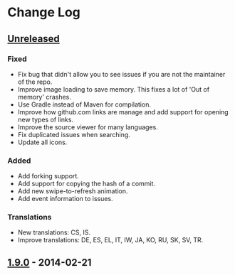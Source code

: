 # Change Log

## [Unreleased][unreleased]

### Fixed
- Fix bug that didn't allow you to see issues if you are not the maintainer of the repo.
- Improve image loading to save memory. This fixes a lot of 'Out of memory' crashes.
- Use Gradle instead of Maven for compilation.
- Improve how github.com links are manage and add support for opening new types of links.
- Improve the source viewer for many languages.
- Fix duplicated issues when searching.
- Update all icons.

### Added
- Add forking support.
- Add support for copying the hash of a commit.
- Add new swipe-to-refresh animation.
- Add event information to issues.

### Translations
- New translations: CS, IS.
- Improve translations: DE, ES, EL, IT, IW, JA, KO, RU, SK, SV, TR.

## [1.9.0] - 2014-02-21

[unreleased]: https://github.com/github/android/compare/1.9.0...master
[1.9.0]: https://github.com/github/android/releases/tag/1.9.0
